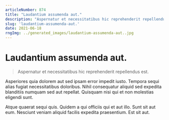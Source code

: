 ```yaml
---
articleNumber: 874
title: "Laudantium assumenda aut."
description: "Aspernatur et necessitatibus hic reprehenderit repellendus est."
slug: 'laudantium-assumenda-aut.'
date: 2021-06-18
rngImg: ../generated_images/laudantium-assumenda-aut..jpg
---
```


# Laudantium assumenda aut.

> Aspernatur et necessitatibus hic reprehenderit repellendus est.

Asperiores quia dolorem aut sed ipsam error impedit iusto. Tempora sequi alias fugiat necessitatibus doloribus. Nihil consequatur aliquid sed expedita blanditiis numquam sed aut repellat. Quisquam nisi qui et non molestias eligendi sunt.
 Atque quaerat sequi quis. Quidem a qui officiis qui et aut illo. Sunt sit aut eum. Nesciunt veniam aliquid facilis expedita praesentium. Est sit aut.

